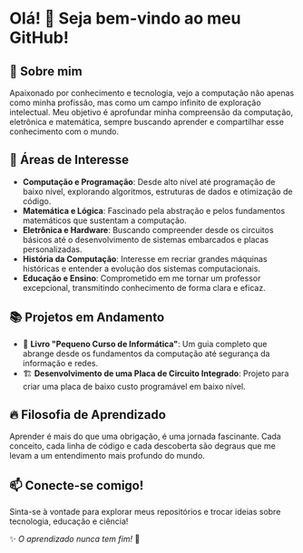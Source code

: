 # Olá! 👋 Seja bem-vindo ao meu GitHub!

## 🚀 Sobre mim
Apaixonado por conhecimento e tecnologia, vejo a computação não apenas como minha profissão, mas como um campo infinito de exploração intelectual. Meu objetivo é aprofundar minha compreensão da computação, eletrônica e matemática, sempre buscando aprender e compartilhar esse conhecimento com o mundo.

## 🎯 Áreas de Interesse
- **Computação e Programação**: Desde alto nível até programação de baixo nível, explorando algoritmos, estruturas de dados e otimização de código.
- **Matemática e Lógica**: Fascinado pela abstração e pelos fundamentos matemáticos que sustentam a computação.
- **Eletrônica e Hardware**: Buscando compreender desde os circuitos básicos até o desenvolvimento de sistemas embarcados e placas personalizadas.
- **História da Computação**: Interesse em recriar grandes máquinas históricas e entender a evolução dos sistemas computacionais.
- **Educação e Ensino**: Comprometido em me tornar um professor excepcional, transmitindo conhecimento de forma clara e eficaz.

## 📚 Projetos em Andamento
- 📖 **Livro "Pequeno Curso de Informática"**: Um guia completo que abrange desde os fundamentos da computação até segurança da informação e redes.
- 🏗️ **Desenvolvimento de uma Placa de Circuito Integrado**: Projeto para criar uma placa de baixo custo programável em baixo nível.

## 🔥 Filosofia de Aprendizado
Aprender é mais do que uma obrigação, é uma jornada fascinante. Cada conceito, cada linha de código e cada descoberta são degraus que me levam a um entendimento mais profundo do mundo.

## 📫 Conecte-se comigo!
Sinta-se à vontade para explorar meus repositórios e trocar ideias sobre tecnologia, educação e ciência!

✨ _O aprendizado nunca tem fim!_ 🚀

<!---
quietbytesilence/quietbytesilence is a ✨ special ✨ repository because its `README.md` (this file) appears on your GitHub profile.
You can click the Preview link to take a look at your changes.
--->
